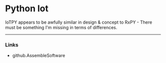 # Python Iot

IoTPY appears to be awfully similar in design & concept to RxPY - There must
be something I'm missing in terms of differences.

---

### Links
- github.AssembleSoftware

